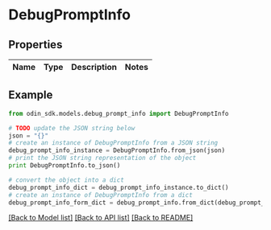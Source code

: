 # DebugPromptInfo


## Properties

Name | Type | Description | Notes
------------ | ------------- | ------------- | -------------

## Example

```python
from odin_sdk.models.debug_prompt_info import DebugPromptInfo

# TODO update the JSON string below
json = "{}"
# create an instance of DebugPromptInfo from a JSON string
debug_prompt_info_instance = DebugPromptInfo.from_json(json)
# print the JSON string representation of the object
print DebugPromptInfo.to_json()

# convert the object into a dict
debug_prompt_info_dict = debug_prompt_info_instance.to_dict()
# create an instance of DebugPromptInfo from a dict
debug_prompt_info_form_dict = debug_prompt_info.from_dict(debug_prompt_info_dict)
```
[[Back to Model list]](../README.md#documentation-for-models) [[Back to API list]](../README.md#documentation-for-api-endpoints) [[Back to README]](../README.md)


